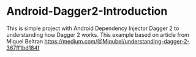 # Android-Dagger2-Introduction
This is simple project with Android Dependency Injector Dagger 2 to understanding how Dagger 2 works. This example based on article from Miquel Beltran https://medium.com/@Miqubel/understanding-dagger-2-367ff1bd184f 

